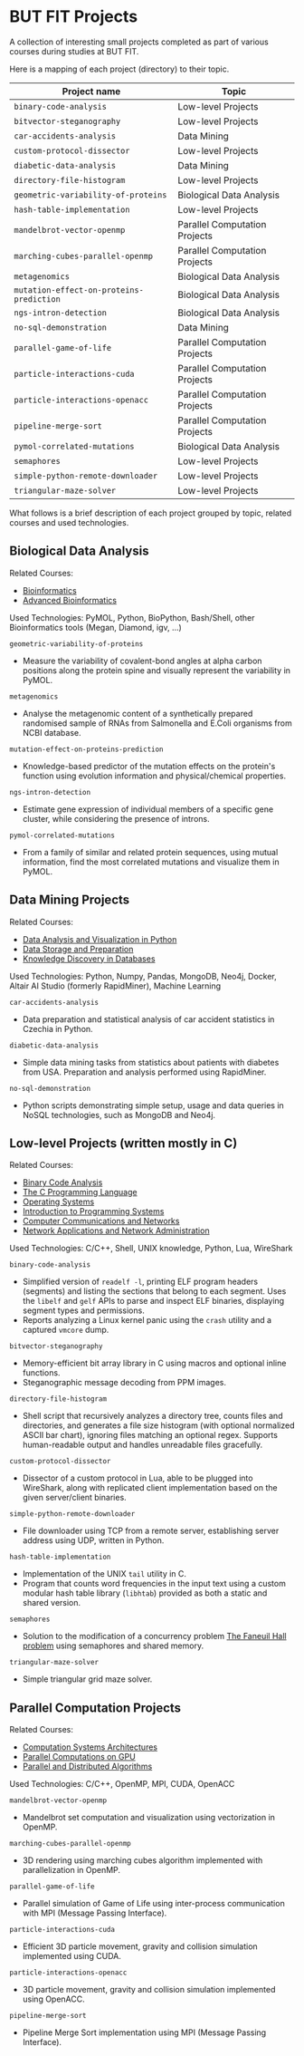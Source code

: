# BUT FIT Projects
A collection of interesting small projects completed as part of various courses during studies at BUT FIT.

Here is a mapping of each project (directory) to their topic.

| Project name                               | Topic                         |
|--------------------------------------------|-------------------------------|
|`binary-code-analysis`                      | Low-level Projects            |
|`bitvector-steganography`                   | Low-level Projects            |
|`car-accidents-analysis`                    | Data Mining                   |
|`custom-protocol-dissector`                 | Low-level Projects            |
|`diabetic-data-analysis`                    | Data Mining                   |
|`directory-file-histogram`                  | Low-level Projects            |
|`geometric-variability-of-proteins`         | Biological Data Analysis      |
|`hash-table-implementation`                 | Low-level Projects            |
|`mandelbrot-vector-openmp`                  | Parallel Computation Projects |
|`marching-cubes-parallel-openmp`            | Parallel Computation Projects |
|`metagenomics`                              | Biological Data Analysis      |
|`mutation-effect-on-proteins-prediction`    | Biological Data Analysis      |
|`ngs-intron-detection`                      | Biological Data Analysis      |
|`no-sql-demonstration`                      | Data Mining                   |
|`parallel-game-of-life`                     | Parallel Computation Projects |
|`particle-interactions-cuda`                | Parallel Computation Projects |
|`particle-interactions-openacc`             | Parallel Computation Projects |
|`pipeline-merge-sort`                       | Parallel Computation Projects |
|`pymol-correlated-mutations`                | Biological Data Analysis      |
|`semaphores`                                | Low-level Projects            |
|`simple-python-remote-downloader`           | Low-level Projects            |
|`triangular-maze-solver`                    | Low-level Projects            |

What follows is a brief description of each project grouped by topic, related courses and used technologies.

## Biological Data Analysis

Related Courses:
- [Bioinformatics](https://www.fit.vut.cz/study/course/BIF)
- [Advanced Bioinformatics](https://www.fit.vut.cz/study/course/PBI)

Used Technologies: PyMOL, Python, BioPython, Bash/Shell, other Bioinformatics tools (Megan, Diamond, igv, ...)

`geometric-variability-of-proteins`
- Measure the variability of covalent-bond angles at alpha carbon positions along the protein spine and visually represent the variability in PyMOL.

`metagenomics`
- Analyse the metagenomic content of a synthetically prepared randomised sample of RNAs from Salmonella and E.Coli organisms from NCBI database.

`mutation-effect-on-proteins-prediction`
- Knowledge-based predictor of the mutation effects on the protein's function using evolution information and physical/chemical properties.

`ngs-intron-detection`
- Estimate gene expression of individual members of a specific gene cluster, while considering the presence of introns.

`pymol-correlated-mutations`
- From a family of similar and related protein sequences, using mutual information, find the most correlated mutations and visualize them in PyMOL.

## Data Mining Projects

Related Courses:

- [Data Analysis and Visualization in Python](https://www.fit.vut.cz/study/course/IZV/)
- [Data Storage and Preparation](https://www.fit.vut.cz/study/course/UPA/)
- [Knowledge Discovery in Databases](https://www.fit.vut.cz/study/course/ZZN/)

Used Technologies: Python, Numpy, Pandas, MongoDB, Neo4j, Docker, Altair AI Studio (formerly RapidMiner), Machine Learning

`car-accidents-analysis`
- Data preparation and statistical analysis of car accident statistics in Czechia in Python.

`diabetic-data-analysis`
- Simple data mining tasks from statistics about patients with diabetes from USA. Preparation and analysis performed using RapidMiner.

`no-sql-demonstration`
- Python scripts demonstrating simple setup, usage and data queries in NoSQL technologies, such as MongoDB and Neo4j.

## Low-level Projects (written mostly in C)

Related Courses:

- [Binary Code Analysis](https://www.fit.vut.cz/study/course/IAN/)
- [The C Programming Language](https://www.fit.vut.cz/study/course/IJC/)
- [Operating Systems](https://www.fit.vut.cz/study/course/IOS/)
- [Introduction to Programming Systems](https://www.fit.vut.cz/study/course/IZP/)
- [Computer Communications and Networks](https://www.fit.vut.cz/study/course/IPK/)
- [Network Applications and Network Administration](https://www.fit.vut.cz/study/course/ISA/)

Used Technologies: C/C++, Shell, UNIX knowledge, Python, Lua, WireShark

`binary-code-analysis`
- Simplified version of `readelf -l`, printing ELF program headers (segments) and listing the sections that belong to each segment. Uses the `libelf` and `gelf` APIs to parse and inspect ELF binaries, displaying segment types and permissions.
- Reports analyzing a Linux kernel panic using the `crash` utility and a captured `vmcore` dump.

`bitvector-steganography`
- Memory-efficient bit array library in C using macros and optional inline functions.
- Steganographic message decoding from PPM images.

`directory-file-histogram`
- Shell script that recursively analyzes a directory tree, counts files and directories, and generates a file size histogram (with optional normalized ASCII bar chart), ignoring files matching an optional regex. Supports human-readable output and handles unreadable files gracefully.

`custom-protocol-dissector`
- Dissector of a custom protocol in Lua, able to be plugged into WireShark, along with replicated client implementation based on the given server/client binaries.

`simple-python-remote-downloader`
- File downloader using TCP from a remote server, establishing server address using UDP, written in Python.

`hash-table-implementation`
- Implementation of the UNIX `tail` utility in C.
- Program that counts word frequencies in the input text using a custom modular hash table library (`libhtab`) provided as both a static and shared version.

`semaphores`
- Solution to the modification of a concurrency problem [The Faneuil Hall problem](https://greenteapress.com/semaphores/LittleBookOfSemaphores.pdf) using semaphores and shared memory.

`triangular-maze-solver`
- Simple triangular grid maze solver.

## Parallel Computation Projects

Related Courses:

- [Computation Systems Architectures](https://www.fit.vut.cz/study/course/AVS/)
- [Parallel Computations on GPU](https://www.fit.vut.cz/study/course/PCG/)
- [Parallel and Distributed Algorithms](https://www.fit.vut.cz/study/course/PRL/)

Used Technologies: C/C++, OpenMP, MPI, CUDA, OpenACC

`mandelbrot-vector-openmp`
- Mandelbrot set computation and visualization using vectorization in OpenMP.

`marching-cubes-parallel-openmp`
- 3D rendering using marching cubes algorithm implemented with parallelization in OpenMP.

`parallel-game-of-life`
- Parallel simulation of Game of Life using inter-process communication with MPI (Message Passing Interface).

`particle-interactions-cuda`
- Efficient 3D particle movement, gravity and collision simulation implemented using CUDA.

`particle-interactions-openacc`
- 3D particle movement, gravity and collision simulation implemented using OpenACC.

`pipeline-merge-sort`
- Pipeline Merge Sort implementation using MPI (Message Passing Interface).
